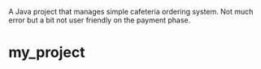 A Java project that manages simple cafeteria ordering system. Not much error but a bit not user friendly on the payment phase.


# my_project
